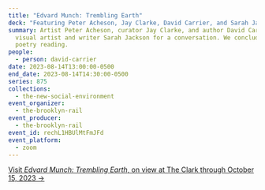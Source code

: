 ```yaml
---
title: "Edvard Munch: Trembling Earth"
deck: "Featuring Peter Acheson, Jay Clarke, David Carrier, and Sarah Jackson "
summary: Artist Peter Acheson, curator Jay Clarke, and author David Carrier join
  visual artist and writer Sarah Jackson for a conversation. We conclude with a
  poetry reading.
people:
  - person: david-carrier
date: 2023-08-14T13:00:00-0500
end_date: 2023-08-14T14:30:00-0500
series: 875
collections:
  - the-new-social-environment
event_organizer:
  - the-brooklyn-rail
event_producer:
  - the-brooklyn-rail
event_id: rechL1HBUlMtFmJFd
event_platform:
  - zoom
---
```

[V﻿isit *Edvard Munch: Trembling Earth*, on view at The Clark through October 15, 2023 →](https://www.clarkart.edu/exhibition/detail/edvard-munch-trembling-earth)